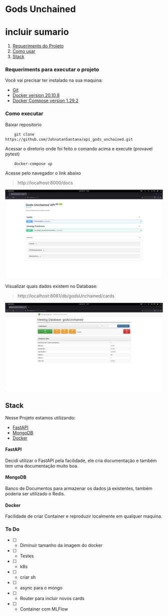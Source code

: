 # Gods Unchained 

# incluir sumario
 1. [Requeriments do Projeto](#requeriments)
 2. [Como usar](#howto)
 3. [Stack](#stack)
 
### Requeriments para executar o projeto <a name="requeriments"></a>
Você vai precisar ter instalado na sua maquina:
- [Git](https://git-scm.com/downloads)
- [Docker version 20.10.8](https://docs.docker.com/get-docker/)
- [Docker Compose version 1.29.2](https://docs.docker.com/compose/install/)

### Como executar <a name="howto"></a>
Baixar repositorio

```
    git clone https://github.com/JohnatanSantana/api_gods_unchained.git
```

Acessar o diretorio onde foi feito o comando acima e execute (provavel pytest)

``` 
    docker-compose up
```

Acesse pelo navegador o link abaixo

>  http://localhost:8000/docs



![alt](/images/api_image.png)


Visualizar quais dados existem no Database:

>  http://localhost:8081/db/godsUnchained/cards

![alt](/images/mongodbui.png)

## Stack <a name="stack"> </a>

Nesse Projeto estamos utilizando:
- [FastAPI](https://fastapi.tiangolo.com/)
- [MongoDB](https://www.mongodb.com/)
- [Docker](https://www.docker.com/)


#### FastAPI
Decidi utilizar o FastAPI pela facilidade, ele cria documentação e também tem uma documentação muito boa. 

#### MongoDB
Banco de Documentos para armazenar os dados já existentes, também poderia ser utilizado o Redis.

#### Docker
Facilidade de criar Container e reproduzir localmente em qualquer maquina.

### To Do
- [ ] - Diminuir tamanho da imagem do docker
- [ ] - Testes
- [ ] - k8s
- [ ] - criar sh
- [ ] - async para o mongo
- [ ] - Router para incluir novos cards
- [ ] - Container com MLFlow